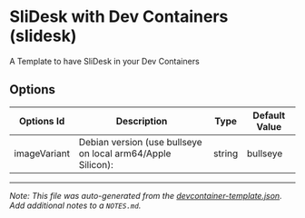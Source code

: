 
# SliDesk with Dev Containers (slidesk)

A Template to have SliDesk in your Dev Containers

## Options

| Options Id | Description | Type | Default Value |
|-----|-----|-----|-----|
| imageVariant | Debian version (use bullseye on local arm64/Apple Silicon): | string | bullseye |



---

_Note: This file was auto-generated from the [devcontainer-template.json](https://github.com/philippart-s/template-slidesk/blob/main/src/slidesk/devcontainer-template.json).  Add additional notes to a `NOTES.md`._

